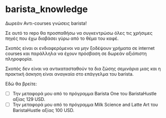 # barista_knowledge
Δωρεάν Αντι-courses γνώσεις barista!

Σε αυτό το repo θα προσπαθήσω να συγκεντρώσω όλες τις χρήσιμες πηγές που έχω διαβάσει γύρω από το θέμα του καφέ.

Σκοπός είναι οι ενδιαφερόμενοι να μην ξοδέψουν χρήματα σε internet courses και παράλληλα να έχουν πρόσβαση σε δωρεάν αξιόπιστη πληροφορία.

Σκοπός δεν είναι να αντικατασταθούν τα δια ζώσης σεμινάρια μιας και η πρακτική άσκηση είναι αναγκαία στο επάγγελμα του barista.

Εδώ θα βρείτε:
- [ ] Την μεταφορά μου από το πρόγραμμα Barista One του BaristaHustle αξίας 129 USD.
- [ ] Την μεταφορά μου από το πρόγραμμα Milk Science and Latte Art του BaristaHustle αξίας 100 USD. 

